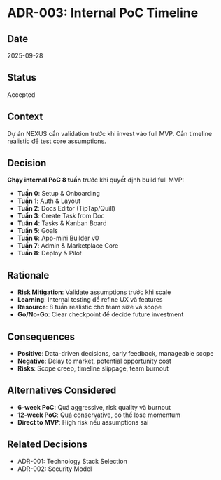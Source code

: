# ADR-003: Internal PoC Timeline

## Date
2025-09-28

## Status
Accepted

## Context
Dự án NEXUS cần validation trước khi invest vào full MVP. Cần timeline realistic để test core assumptions.

## Decision
**Chạy internal PoC 8 tuần** trước khi quyết định build full MVP:
- **Tuần 0**: Setup & Onboarding
- **Tuần 1**: Auth & Layout
- **Tuần 2**: Docs Editor (TipTap/Quill)
- **Tuần 3**: Create Task from Doc
- **Tuần 4**: Tasks & Kanban Board
- **Tuần 5**: Goals
- **Tuần 6**: App-mini Builder v0
- **Tuần 7**: Admin & Marketplace Core
- **Tuần 8**: Deploy & Pilot

## Rationale
- **Risk Mitigation**: Validate assumptions trước khi scale
- **Learning**: Internal testing để refine UX và features
- **Resource**: 8 tuần realistic cho team size và scope
- **Go/No-Go**: Clear checkpoint để decide future investment

## Consequences
- **Positive**: Data-driven decisions, early feedback, manageable scope
- **Negative**: Delay to market, potential opportunity cost
- **Risks**: Scope creep, timeline slippage, team burnout

## Alternatives Considered
- **6-week PoC**: Quá aggressive, risk quality và burnout
- **12-week PoC**: Quá conservative, có thể lose momentum
- **Direct to MVP**: High risk nếu assumptions sai

## Related Decisions
- ADR-001: Technology Stack Selection
- ADR-002: Security Model
